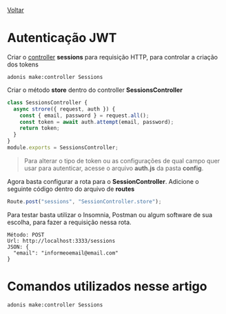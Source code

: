 [Voltar](/src/adonis/index.md)

# Autenticação JWT

Criar o [controller](/src/adonis/controllersModels.md) **sessions** para requisição HTTP, para controlar a criação dos tokens

```
adonis make:controller Sessions
```

Criar o método **store** dentro do controller **SessionsController**

```js
class SessionsController {
  async strore({ request, auth }) {
    const { email, password } = request.all();
    const token = await auth.attempt(email, password);
    return token;
  }
}
module.exports = SessionsController;
```

> Para alterar o tipo de token ou as configurações de qual campo quer usar para autenticar, acesse o arquivo **auth.js** da pasta **config**.

Agora basta configurar a rota para o **SessionController**.
Adicione o seguinte código dentro do arquivo de **routes**

```js
Route.post("sessions", "SessionController.store");
```

Para testar basta utilizar o Insomnia, Postman ou algum software de sua escolha, para fazer a requisição nessa rota.

```
Método: POST
Url: http://localhost:3333/sessions
JSON: {
  "email": "informeoemail@email.com"
}
```

# Comandos utilizados nesse artigo

```
adonis make:controller Sessions
```
